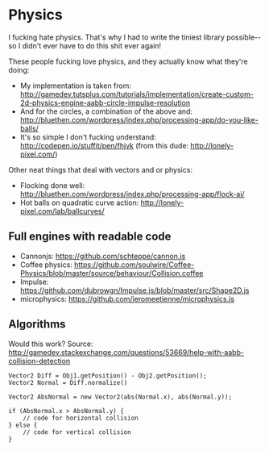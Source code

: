 # Physics

I fucking hate physics. That's why I had to write the tiniest library possible--so I didn't ever have to do this shit ever again!

These people fucking love physics, and they actually know what they're doing:
* My implementation is taken from: http://gamedev.tutsplus.com/tutorials/implementation/create-custom-2d-physics-engine-aabb-circle-impulse-resolution
* And for the circles, a combination of the above and: http://bluethen.com/wordpress/index.php/processing-app/do-you-like-balls/
* It's so simple I don't fucking understand: http://codepen.io/stuffit/pen/fhjvk (from this dude: http://lonely-pixel.com/)

Other neat things that deal with vectors and or physics:
* Flocking done well: http://bluethen.com/wordpress/index.php/processing-app/flock-ai/
* Hot balls on quadratic curve action: http://lonely-pixel.com/lab/ballcurves/

## Full engines with readable code

* Cannonjs: https://github.com/schteppe/cannon.js
* Coffee physics: https://github.com/soulwire/Coffee-Physics/blob/master/source/behaviour/Collision.coffee
* Impulse: https://github.com/dubrowgn/Impulse.js/blob/master/src/Shape2D.js
* microphysics: https://github.com/jeromeetienne/microphysics.js

## Algorithms

Would this work? Source: http://gamedev.stackexchange.com/questions/53669/help-with-aabb-collision-detection

	Vector2 Diff = Obj1.getPosition() - Obj2.getPosition();
	Vector2 Normal = Diff.normalize()

	Vector2 AbsNormal = new Vector2(abs(Normal.x), abs(Normal.y));

	if (AbsNormal.x > AbsNormal.y) {
		// code for horizontal collision
	} else {
		// code for vertical collision
	}
